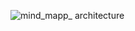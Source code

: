 ![mind_mapp_ architecture](https://zou145688zhuang.github.io/img/ios_mind_mapp/mind_mapp_architecture.png "架构/框架")
